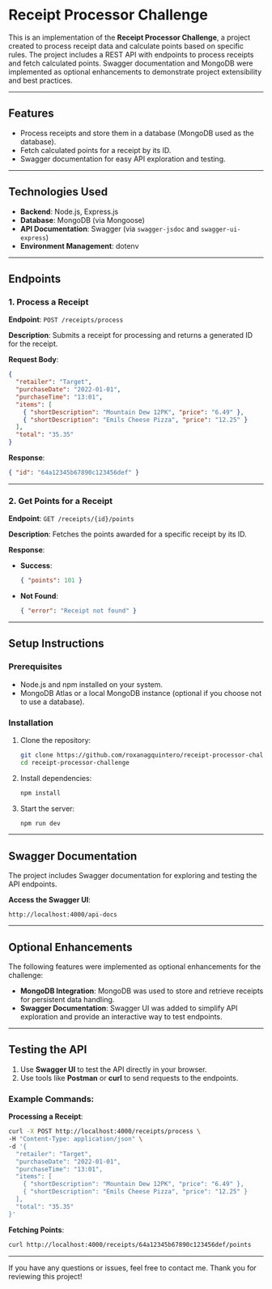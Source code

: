 # **Receipt Processor Challenge**

This is an implementation of the **Receipt Processor Challenge**, a project created to process receipt data and calculate points based on specific rules. The project includes a REST API with endpoints to process receipts and fetch calculated points. Swagger documentation and MongoDB were implemented as optional enhancements to demonstrate project extensibility and best practices.

---

## **Features**

- Process receipts and store them in a database (MongoDB used as the database).
- Fetch calculated points for a receipt by its ID.
- Swagger documentation for easy API exploration and testing.

---

## **Technologies Used**

- **Backend**: Node.js, Express.js
- **Database**: MongoDB (via Mongoose)
- **API Documentation**: Swagger (via `swagger-jsdoc` and `swagger-ui-express`)
- **Environment Management**: dotenv

---

## **Endpoints**

### **1. Process a Receipt**

**Endpoint**: `POST /receipts/process`

**Description**: Submits a receipt for processing and returns a generated ID for the receipt.

**Request Body**:

```json
{
  "retailer": "Target",
  "purchaseDate": "2022-01-01",
  "purchaseTime": "13:01",
  "items": [
    { "shortDescription": "Mountain Dew 12PK", "price": "6.49" },
    { "shortDescription": "Emils Cheese Pizza", "price": "12.25" }
  ],
  "total": "35.35"
}
```

**Response**:

```json
{ "id": "64a12345b67890c123456def" }
```

---

### **2. Get Points for a Receipt**

**Endpoint**: `GET /receipts/{id}/points`

**Description**: Fetches the points awarded for a specific receipt by its ID.

**Response**:

- **Success**:
  ```json
  { "points": 101 }
  ```
- **Not Found**:
  ```json
  { "error": "Receipt not found" }
  ```

---

## **Setup Instructions**

### **Prerequisites**

- Node.js and npm installed on your system.
- MongoDB Atlas or a local MongoDB instance (optional if you choose not to use a database).

### **Installation**

1. Clone the repository:

   ```bash
   git clone https://github.com/roxanagquintero/receipt-processor-challenge.git
   cd receipt-processor-challenge
   ```

2. Install dependencies:

   ```bash
   npm install
   ```

3. Start the server:
   ```bash
   npm run dev
   ```

---

## **Swagger Documentation**

The project includes Swagger documentation for exploring and testing the API endpoints.

**Access the Swagger UI**:

```url
http://localhost:4000/api-docs
```

---

## **Optional Enhancements**

The following features were implemented as optional enhancements for the challenge:

- **MongoDB Integration**: MongoDB was used to store and retrieve receipts for persistent data handling.
- **Swagger Documentation**: Swagger UI was added to simplify API exploration and provide an interactive way to test endpoints.

---

## **Testing the API**

1. Use **Swagger UI** to test the API directly in your browser.
2. Use tools like **Postman** or **curl** to send requests to the endpoints.

### Example Commands:

**Processing a Receipt**:

```bash
curl -X POST http://localhost:4000/receipts/process \
-H "Content-Type: application/json" \
-d '{
  "retailer": "Target",
  "purchaseDate": "2022-01-01",
  "purchaseTime": "13:01",
  "items": [
    { "shortDescription": "Mountain Dew 12PK", "price": "6.49" },
    { "shortDescription": "Emils Cheese Pizza", "price": "12.25" }
  ],
  "total": "35.35"
}'
```

**Fetching Points**:

```bash
curl http://localhost:4000/receipts/64a12345b67890c123456def/points
```

---

If you have any questions or issues, feel free to contact me. Thank you for reviewing this project!
